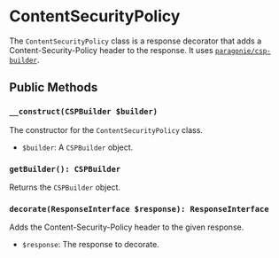 # ContentSecurityPolicy

The `ContentSecurityPolicy` class is a response decorator that adds a Content-Security-Policy header to the response.
It uses [`paragonie/csp-builder`](https://github.com/paragonie/csp-builder).

## Public Methods

### `__construct(CSPBuilder $builder)`

The constructor for the `ContentSecurityPolicy` class.

* `$builder`: A `CSPBuilder` object.

### `getBuilder(): CSPBuilder`

Returns the `CSPBuilder` object.

### `decorate(ResponseInterface $response): ResponseInterface`

Adds the Content-Security-Policy header to the given response.

* `$response`: The response to decorate.
